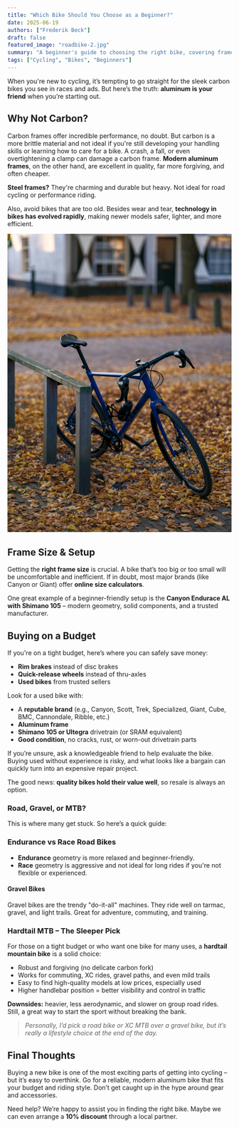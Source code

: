 ```yaml
---
title: "Which Bike Should You Choose as a Beginner?"
date: 2025-06-19
authors: ["Frederik Beck"]
draft: false
featured_image: "roadbike-2.jpg"
summary: "A beginner's guide to choosing the right bike, covering frame materials, sizes, types, and budget considerations."
tags: ["Cycling", "Bikes", "Beginners"]
---
```




When you're new to cycling, it’s tempting to go straight for the sleek carbon bikes you see in races and ads. But here’s the truth: **aluminum is your friend** when you’re starting out.

## Why Not Carbon?

Carbon frames offer incredible performance, no doubt. But carbon is a more brittle material and not ideal if you're still developing your handling skills or learning how to care for a bike. A crash, a fall, or even overtightening a clamp can damage a carbon frame. **Modern aluminum frames**, on the other hand, are excellent in quality, far more forgiving, and often cheaper.

**Steel frames?** They're charming and durable but heavy. Not ideal for road cycling or performance riding.

Also, avoid bikes that are too old. Besides wear and tear, **technology in bikes has evolved rapidly**, making newer models safer, lighter, and more efficient.

![Roadbike](roadbike-2.jpg)

## Frame Size & Setup

Getting the **right frame size** is crucial. A bike that’s too big or too small will be uncomfortable and inefficient. If in doubt, most major brands (like Canyon or Giant) offer **online size calculators**.

One great example of a beginner-friendly setup is the **Canyon Endurace AL with Shimano 105** – modern geometry, solid components, and a trusted manufacturer.

## Buying on a Budget

If you're on a tight budget, here’s where you can safely save money:

- **Rim brakes** instead of disc brakes
- **Quick-release wheels** instead of thru-axles
- **Used bikes** from trusted sellers

Look for a used bike with:

- A **reputable brand** (e.g., Canyon, Scott, Trek, Specialized, Giant, Cube, BMC, Cannondale, Ribble, etc.)
- **Aluminum frame**
- **Shimano 105 or Ultegra** drivetrain (or SRAM equivalent)
- **Good condition**, no cracks, rust, or worn-out drivetrain parts

If you’re unsure, ask a knowledgeable friend to help evaluate the bike. Buying used without experience is risky, and what looks like a bargain can quickly turn into an expensive repair project.

The good news: **quality bikes hold their value well**, so resale is always an option.

### Road, Gravel, or MTB?

This is where many get stuck. So here’s a quick guide:

### Endurance vs Race Road Bikes

- **Endurance** geometry is more relaxed and beginner-friendly.
- **Race** geometry is aggressive and not ideal for long rides if you're not flexible or experienced.

#### Gravel Bikes

Gravel bikes are the trendy "do-it-all" machines. They ride well on tarmac, gravel, and light trails. Great for adventure, commuting, and training.

### Hardtail MTB – The Sleeper Pick

For those on a tight budget or who want one bike for many uses, a **hardtail mountain bike** is a solid choice:

- Robust and forgiving (no delicate carbon fork)
- Works for commuting, XC rides, gravel paths, and even mild trails
- Easy to find high-quality models at low prices, especially used
- Higher handlebar position = better visibility and control in traffic

**Downsides:** heavier, less aerodynamic, and slower on group road rides. Still, a great way to start the sport without breaking the bank.

> *Personally, I’d pick a road bike or XC MTB over a gravel bike, but it’s really a lifestyle choice at the end of the day.*

## Final Thoughts

Buying a new bike is one of the most exciting parts of getting into cycling – but it’s easy to overthink. Go for a reliable, modern aluminum bike that fits your budget and riding style. Don’t get caught up in the hype around gear and accessories.

Need help? We’re happy to assist you in finding the right bike. Maybe we can even arrange a **10% discount** through a local partner.

